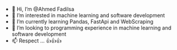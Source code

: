 - 👋 Hi, I’m @Ahmed Fadilsa
- 👀 I’m interested in machine learning and software development
- 🌱 I’m currently learning Pandas, FastApi and WebScraping
- 💞️ I’m looking to programming experience in machine learning and software development
- 📫 Respect ... 👍👍👍

<!---
Fadilsa9/Fadilsa9 is a ✨ special ✨ repository because its `README.md` (this file) appears on your GitHub profile.
You can click the Preview link to take a look at your changes.
--->
